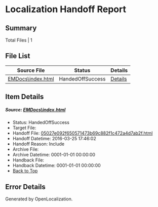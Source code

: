 # <a name='report-top'></a> Localization Handoff Report

## Summary
 Total Files | 1

## File List
 Source File | Status | Details 
 ----------- | ------ | ------- 
 [EMDocs\index.html](https://github.com/Microsoft/EMDocs-pr/blob/184f4b7812e2ab242dd6d9304100adb8ce8de3b4/EMDocs/index.html) | HandedOffSuccess | [Details](#05027e092f650571473b69c882f1c472a4d7ab2f59)

## Item Details
##### <a name='05027e092f650571473b69c882f1c472a4d7ab2f59'></a> Source: [EMDocs\index.html](https://github.com/Microsoft/EMDocs-pr/blob/184f4b7812e2ab242dd6d9304100adb8ce8de3b4/EMDocs/index.html)
* Status: HandedOffSuccess
* Target File: 
* Handoff File: [05027e092f650571473b69c882f1c472a4d7ab2f.html](https://github.com/Microsoft/EM.handoff/blob/1a9a354befd6ac4b1858cef1d7aa1252fd2606a1/ol-handoff/Microsoft/EMDocs-pr.pt-br/master/05027e092f650571473b69c882f1c472a4d7ab2f.html)
* Handoff Datetime: 2016-03-25 17:46:02
* Handoff Reason: Include
* Archive File: 
* Archive Datetime: 0001-01-01 00:00:00
* Handback File: 
* Handback Datetime: 0001-01-01 00:00:00
* [Back to Top](#report-top)


## Error Details

Generated by OpenLocalization.
